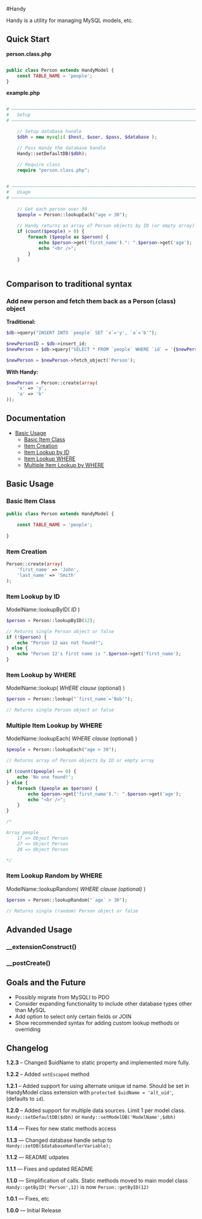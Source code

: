 #Handy

Handy is a utility for managing MySQL models, etc.

## Quick Start

**person.class.php**

```php

public class Person extends HandyModel {
	const TABLE_NAME = 'people';
}
```

**example.php**

```php

# ––––––––––––––––––––––––––––––––––––––––––––––––––––––––––––––––––––––––––––––––
#	Setup
# ––––––––––––––––––––––––––––––––––––––––––––––––––––––––––––––––––––––––––––––––

	// Setup database handle
	$dbh = new mysqli( $host, $user, $pass, $database );

	// Pass Handy the database handle	
	Handy::setDefaultDB($dbh);
	
	// Require class
	require "person.class.php";


# ––––––––––––––––––––––––––––––––––––––––––––––––––––––––––––––––––––––––––––––––
#	Usage
# ––––––––––––––––––––––––––––––––––––––––––––––––––––––––––––––––––––––––––––––––
	
	// Get each person over 30
	$people = Person::lookupEach("age > 30");
	
	// Handy returns an array of Person objects by ID (or empty array)
	if (count($people) > 0) {
	    foreach ($people as $person) {
	    	echo $person->get('first_name').": ".$person->get('age');
	        echo "<br />";
	    }
	}
	
```

## Comparison to traditional syntax

### Add new person and fetch them back as a Person (class) object

**Traditional:**

```php
$db->query("INSERT INTO `people` SET `x`='y', `a`='b'");

$newPersonID = $db->insert_id;
$newPerson = $db->query("SELECT * FROM `people` WHERE `id` = '{$newPersonID}'");

$newPerson = $newPerson->fetch_object('Person');
```

**With Handy:**

```php
$newPerson = Person::create(array(
	'x' => 'y',
	'a' => 'b'
));
```


## Documentation

* [Basic Usage](#basic-usage)
	* [Basic Item Class](#basic-item-class)
	* [Item Creation](#item-creation)
	* [Item Lookup by ID](#item-lookup-by-id)
	* [Item Lookup WHERE](#item-lookup-where)
	* [Multiple Item Lookup by WHERE](#multiple-item-lookup-by-where)



## Basic Usage

### Basic Item Class

```php
public class Person extends HandyModel {
	
	const TABLE_NAME = 'people';
	
}

```





### Item Creation

```php
Person::create(array(
	'first_name' => 'John',
	'last_name' => 'Smith'
);
```

### Item Lookup by ID

ModelName::lookupByID( *ID* )

```php
$person = Person::lookupByID(12);

// Returns single Person object or false
if (!$person) {
	echo "Person 12 was not found!";
} else {
	echo "Person 12's first name is ".$person->get('first_name');
}

```


### Item Lookup by WHERE

ModelName::lookup( *WHERE clause* (optional) )

```php
$person = Person::lookup("`first_name`='Bob'");

// Returns single Person object or false
```

### Multiple Item Lookup by WHERE

ModelName::lookupEach( *WHERE clause* (optional) )

```php
$people = Person::lookupEach("age > 30");

// Returns array of Person objects by ID or empty array

if (count($people) == 0) {
	echo 'No one found!';
} else {
	foreach ($people as $person) {
		echo $person->get('first_name').": ".$person->get('age');
		echo "<br />";
	}
}

/*

Array people
	17 => Object Person
	27 => Object Person
	28 => Object Person

*/

```

### Item Lookup Random by WHERE

ModelName::lookupRandom( *WHERE clause (optional)* )

```php
$person = Person::lookupRandom("`age` > 30");

// Returns single (random) Person object or false
```


## Advanded Usage

### __extensionConstruct()
### __postCreate()


## Goals and the Future

* Possibly migrate from MySQLI to PDO
* Consider expanding functionality to include other database types other than MySQL
* Add option to select only certain fields or JOIN
* Show recommended syntax for adding custom lookup methods or overriding


## Changelog

**1.2.3** – Changed $uidName to static property and implemented more fully.

**1.2.2** – Added `setEscaped` method

**1.2.1** – Added support for using alternate unique id name. Should be set in HandyModel class extension with ```protected $uidName = 'alt_uid'```, (defaults to ```id```).

**1.2.0** – Added support for multiple data sources. Limit 1 per model class. ```Handy::setDefaultDB($dbh)``` or ```Handy::setModelDB('ModelName',$dbh)```

**1.1.4** — Fixes for new static methods access

**1.1.3** — Changed database handle setup to ```Handy::setDB($databaseHandlerVariable);```

**1.1.2** — README udpates

**1.1.1** — Fixes and updated README

**1.1.0** — Simplification of calls. Static methods moved to main model class ```Handy::getByID('Person',12)``` is now ```Person::getByID(12)```

**1.0.1** — Fixes, etc

**1.0.0** — Initial Release
